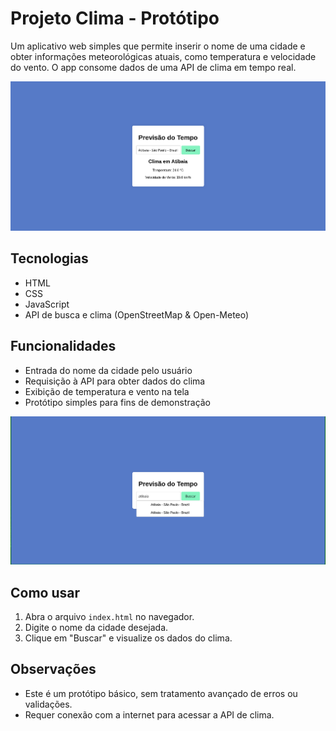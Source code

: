 # Projeto Clima - Protótipo

Um aplicativo web simples que permite inserir o nome de uma cidade e obter informações meteorológicas atuais, como temperatura e velocidade do vento. O app consome dados de uma API de clima em tempo real.

![](./Assets/3.png)

## Tecnologias

- HTML
- CSS
- JavaScript
- API de busca e clima (OpenStreetMap & Open-Meteo)
## Funcionalidades

- Entrada do nome da cidade pelo usuário
- Requisição à API para obter dados do clima
- Exibição de temperatura e vento na tela
- Protótipo simples para fins de demonstração

![](./Assets/2.png)

## Como usar

1. Abra o arquivo `index.html` no navegador.
2. Digite o nome da cidade desejada.
3. Clique em "Buscar" e visualize os dados do clima.

## Observações

- Este é um protótipo básico, sem tratamento avançado de erros ou validações.
- Requer conexão com a internet para acessar a API de clima.
